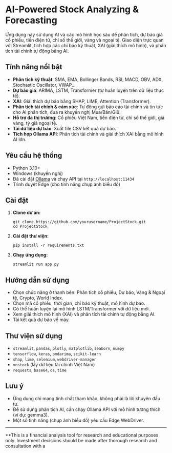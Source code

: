 # AI-Powered Stock Analyzing & Forecasting

Ứng dụng này sử dụng AI và các mô hình học sâu để phân tích, dự báo giá cổ phiếu, tiền điện tử, chỉ số thế giới, vàng và ngoại tệ. Giao diện trực quan với Streamlit, tích hợp các chỉ báo kỹ thuật, XAI (giải thích mô hình), và phân tích tài chính tự động bằng AI.

## Tính năng nổi bật

- **Phân tích kỹ thuật**: SMA, EMA, Bollinger Bands, RSI, MACD, OBV, ADX, Stochastic Oscillator, VWAP...
- **Dự báo giá**: ARIMA, LSTM, Transformer (tự huấn luyện trên dữ liệu thực tế).
- **XAI**: Giải thích dự báo bằng SHAP, LIME, Attention (Transformer).
- **Phân tích tài chính & cảm xúc**: Tự động gửi báo cáo tài chính và tin tức cho AI phân tích, đưa ra khuyến nghị Mua/Bán/Giữ.
- **Hỗ trợ đa thị trường**: Cổ phiếu Việt Nam, tiền điện tử, chỉ số thế giới, giá vàng, tỷ giá ngoại tệ.
- **Tải dữ liệu dự báo**: Xuất file CSV kết quả dự báo.
- **Tích hợp Ollama API**: Phân tích tài chính và giải thích XAI bằng mô hình AI lớn.

## Yêu cầu hệ thống

- Python 3.10+
- Windows (khuyến nghị)
- Đã cài đặt [Ollama](https://ollama.com/) và chạy API tại `http://localhost:11434`
- Trình duyệt Edge (cho tính năng chụp ảnh biểu đồ)

## Cài đặt

1. **Clone dự án:**
    ```
    git clone https://github.com/yourusername/ProjectStock.git
    cd ProjectStock
    ```

2. **Cài đặt thư viện:**
    ```
    pip install -r requirements.txt
    ```

3. **Chạy ứng dụng:**
    ```
    streamlit run app.py
    ```

## Hướng dẫn sử dụng

- Chọn chức năng ở thanh bên: Phân tích cổ phiếu, Dự báo, Vàng & Ngoại tệ, Crypto, World Index.
- Chọn mã cổ phiếu, thời gian, chỉ báo kỹ thuật, mô hình dự báo.
- Có thể huấn luyện lại mô hình LSTM/Transformer với dữ liệu mới.
- Xem giải thích mô hình (XAI) và phân tích tài chính tự động bằng AI.
- Tải kết quả dự báo về máy.

## Thư viện sử dụng

- `streamlit`, `pandas`, `plotly`, `matplotlib`, `seaborn`, `numpy`
- `tensorflow`, `keras`, `pmdarima`, `scikit-learn`
- `shap`, `lime`, `selenium`, `webdriver-manager`
- `vnstock` (lấy dữ liệu tài chính Việt Nam)
- `requests`, `base64`, `os`, `time`

## Lưu ý

- Ứng dụng chỉ mang tính chất tham khảo, không phải là lời khuyên đầu tư.
- Để sử dụng phân tích AI, cần chạy Ollama API với mô hình tương thích (ví dụ: gemma3).
- Một số tính năng (chụp ảnh biểu đồ) yêu cầu Edge WebDriver.

---

**This is a financial analysis tool for research and educational purposes only. Investment decisions should be made after thorough research and consultation with a

